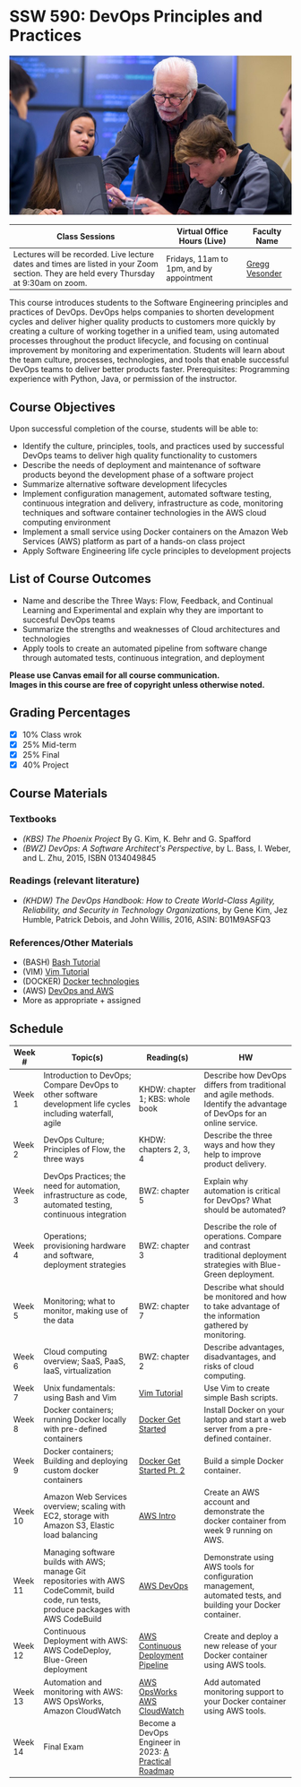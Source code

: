 # SSW 590: DevOps Principles and Practices

![SWE](vesonder-swe-students-852x480.jpg)

**Class Sessions** | **Virtual Office Hours (Live)** | **Faculty Name**
--- | --- | ---
Lectures will be recorded. Live lecture dates and times are listed in your Zoom section. They are held every Thursday at 9:30am on zoom. | Fridays, 11am to 1pm, and by appointment | [Gregg Vesonder](mailto:gvesonde@stevens.edu)

This course introduces students to the Software Engineering principles and practices of DevOps. DevOps helps companies to shorten development cycles and deliver higher quality products to customers more quickly by creating a culture of working together in a unified team, using automated processes throughout the product lifecycle, and focusing on continual improvement by monitoring and experimentation. Students will learn about the team culture, processes, technologies, and tools that enable successful DevOps teams to deliver better products faster. Prerequisites: Programming experience with Python, Java, or permission of the instructor.

## Course Objectives

Upon successful completion of the course, students will be able to:

* Identify the culture, principles, tools, and practices used by successful DevOps teams to deliver high quality functionality to customers
* Describe the needs of deployment and maintenance of software products beyond the development phase of a software project
* Summarize alternative software development lifecycles
* Implement configuration management, automated software testing, continuous integration and delivery, infrastructure as code, monitoring techniques and software container technologies in the AWS cloud computing environment
* Implement a small service using Docker containers on the Amazon Web Services (AWS) platform as part of a hands-on class project
* Apply Software Engineering life cycle principles to development projects

## List of Course Outcomes

* Name and describe the Three Ways: Flow, Feedback, and Continual Learning and Experimental and explain why they are important to succesful DevOps teams
* Summarize the strengths and weaknesses of Cloud architectures and technologies
* Apply tools to create an automated pipeline from software change through automated tests, continuous integration, and deployment

**Please use Canvas email for all course communication.** </br>
**Images in this course are free of copyright unless otherwise noted.**

## Grading Percentages

- [X] 10% Class wrok
- [X] 25% Mid-term
- [X] 25% Final
- [X] 40% Project

## Course Materials

### Textbooks

* *(KBS) The Phoenix Project* By G. Kim, K. Behr and G. Spafford
* *(BWZ) DevOps: A Software Architect's Perspective*, by L. Bass, I. Weber, and L. Zhu, 2015, ISBN 0134049845

### Readings (relevant literature)

* *(KHDW) The DevOps Handbook: How to Create World-Class Agility, Reliability, and Security in Technology Organizations*, by Gene Kim, Jez Humble, Patrick Debois, and John Willis, 2016, ASIN: B01M9ASFQ3

### References/Other Materials

* (BASH) [Bash Tutorial](https://linuxconfig.org/bashscripting-tutorial-for-beginners)
* (VIM) [Vim Tutorial](https://www.tutorialspoint.com/vim/)
* (DOCKER) [Docker technologies](https://docs.docker.com/getstarted/)
* (AWS) [DevOps and AWS](https://aws.amazon.com/devops/)
* More as appropriate + assigned

## Schedule

Week # | Topic(s) | Reading(s) | HW
--- | --- | --- | ---
Week 1 | Introduction to DevOps; Compare DevOps to other software development life cycles including waterfall, agile | KHDW: chapter 1; KBS: whole book | Describe how DevOps differs from traditional and agile methods. Identify the advantage of DevOps for an online service.
Week 2 | DevOps Culture; Principles of Flow, the three ways | KHDW: chapters 2, 3, 4 | Describe the three ways and how they help to improve product delivery.
Week 3 | DevOps Practices; the need for automation, infrastructure as code, automated testing, continuous integration | BWZ: chapter 5 | Explain why automation is critical for DevOps? What should be automated?
Week 4 | Operations; provisioning hardware and software, deployment strategies | BWZ: chapter 3 | Describe the role of operations. Compare and contrast traditional deployment strategies with Blue-Green deployment.
Week 5 | Monitoring; what to monitor, making use of the data | BWZ: chapter 7 | Describe what should be monitored and how to take advantage of the information gathered by monitoring.
Week 6 | Cloud computing overview; SaaS, PaaS, IaaS, virtualization | BWZ: chapter 2 | Describe advantages, disadvantages, and risks of cloud computing.
Week 7 | Unix fundamentals: using Bash and Vim | [Vim Tutorial](https://www.tutorialspoint.com/vim/https://linuxconfig.org/bashscriptingtutorial-forbeginners) | Use Vim to create simple Bash scripts.
Week 8 | Docker containers; running Docker locally with pre-defined containers | [Docker Get Started](https://docs.docker.com/getstarted/) | Install Docker on your laptop and start a web server from a pre-defined container.
Week 9 | Docker containers; Building and deploying custom docker containers | [Docker Get Started Pt. 2](https://docs.docker.com/getstarted/part2/) | Build a simple Docker container.
Week 10 | Amazon Web Services overview; scaling with EC2, storage with Amazon S3, Elastic load balancing | [AWS Intro](https://docs.aws.amazon.com/aws-technicalcontent/latest/awsoverview/introduction.html) | Create an AWS account and demonstrate the docker container from week 9 running on AWS.
Week 11 | Managing software builds with AWS; manage Git repositories with AWS CodeCommit, build code, run tests, produce packages with AWS CodeBuild | [AWS DevOps](https://d1.awsstatic.com/whitepapers/AWS_DevOps.pdf?trk=gs_card) | Demonstrate using AWS tools for configuration management, automated tests, and building your Docker container.
Week 12 | Continuous Deployment with AWS: AWS CodeDeploy, Blue-Green deployment | [AWS Continuous Deployment Pipeline](https://aws.amazon.com/getting-started/tutorials/continuousdeploymentpipeline/) | Create and deploy a new release of your Docker container using AWS tools.
Week 13 | Automation and monitoring with AWS: AWS OpsWorks, Amazon CloudWatch | [AWS OpsWorks](https://console.aws.amazon.com/opsworks) </br> [AWS CloudWatch](https://aws.amazon.com/cloudwatch/) | Add automated monitoring support to your Docker container using AWS tools.
Week 14 | Final Exam | Become a DevOps Engineer in 2023: [A Practical Roadmap](https://devopscube.com/become-devops-engineer) | |
